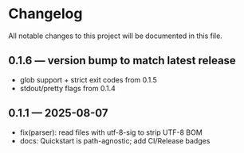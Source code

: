 # Changelog

All notable changes to this project will be documented in this file.

## 0.1.6 — version bump to match latest release
- glob support + strict exit codes from 0.1.5
- stdout/pretty flags from 0.1.4

## 0.1.1 — 2025-08-07
- fix(parser): read files with utf-8-sig to strip UTF-8 BOM
- docs: Quickstart is path-agnostic; add CI/Release badges
